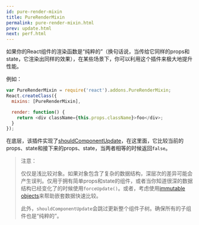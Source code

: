 ```yaml
---
id: pure-render-mixin
title: PureRenderMixin
permalink: pure-render-mixin.html
prev: update.html
next: perf.html
---
```


如果你的React组件的渲染函数是“纯粹的”（换句话说，当传给它同样的props和state，它渲染出同样的效果），在某些场景下，你可以利用这个插件来极大地提升性能。

例如：

```js
var PureRenderMixin = require('react').addons.PureRenderMixin;
React.createClass({
  mixins: [PureRenderMixin],

  render: function() {
    return <div className={this.props.className}>foo</div>;
  }
});
```

在底层，该插件实现了[shouldComponentUpdate](/react/docs/component-specs.html#updating-shouldcomponentupdate)，在这里面，它比较当前的props、state和接下来的props、state，当两者相等的时候返回`false`。

> 注意：
>
> 仅仅是浅比较对象。如果对象包含了复杂的数据结构，深层次的差异可能会产生误判。仅用于拥有简单props和state的组件，或者当你知道很深的数据结构已经变化了的时候使用`forceUpdate()`。或者，考虑使用[immutable objects](http://facebook.github.io/immutable-js/)来帮助嵌套数据快速比较。
>
> 此外，`shouldComponentUpdate`会跳过更新整个组件子树。确保所有的子组件也是“纯粹的”。
